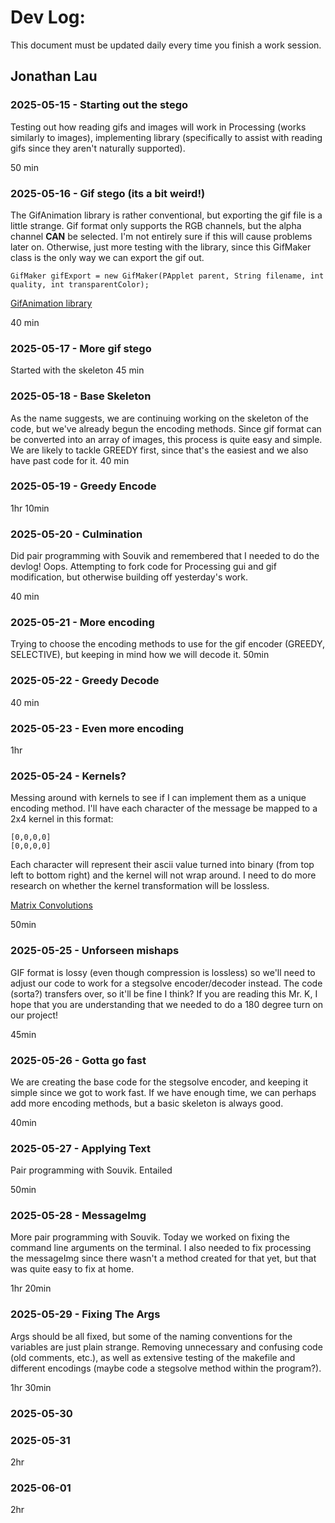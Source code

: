 # Dev Log:

This document must be updated daily every time you finish a work session.

## Jonathan Lau 

### 2025-05-15 - Starting out the stego
Testing out how reading gifs and images will work in Processing (works similarly to images), implementing library (specifically to assist with reading gifs since they aren't naturally supported).

50 min

### 2025-05-16 - Gif stego (its a bit weird!)
The GifAnimation library is rather conventional, but exporting the gif file is a little strange. Gif format only supports the RGB channels, but the alpha channel **CAN** be selected. I'm not entirely sure if this will cause problems later on. Otherwise, just more testing with the library, since this GifMaker class is the only way we can export the gif out.

```
GifMaker gifExport = new GifMaker(PApplet parent, String filename, int quality, int transparentColor);
```

[GifAnimation library](https://github.com/extrapixel/gif-animation)

40 min

### 2025-05-17 - More gif stego
Started with the skeleton
45 min

### 2025-05-18 - Base Skeleton
As the name suggests, we are continuing working on the skeleton of the code, but we've already begun the encoding methods. Since gif format can be converted into an array of images, this process is quite easy and simple. We are likely to tackle GREEDY first, since that's the easiest and we also have past code for it.
40 min

### 2025-05-19 - Greedy Encode

1hr 10min

### 2025-05-20 - Culmination
Did pair programming with Souvik and remembered that I needed to do the devlog! Oops. Attempting to fork code for Processing gui and gif modification, but otherwise building off yesterday's work.

40 min

### 2025-05-21 - More encoding
Trying to choose the encoding methods to use for the gif encoder (GREEDY, SELECTIVE), but keeping in mind how we will decode it.
50min

### 2025-05-22 - Greedy Decode

40 min
### 2025-05-23 - Even more encoding

1hr

### 2025-05-24 - Kernels?
Messing around with kernels to see if I can implement them as a unique encoding method. I'll have each character of the message be mapped to a 2x4 kernel in this format:

```
[0,0,0,0]
[0,0,0,0]
```

Each character will represent their ascii value turned into binary (from top left to bottom right) and the kernel will not wrap around.
I need to do more research on whether the kernel transformation will be lossless.

[Matrix Convolutions](https://docs.gimp.org/2.8/en/plug-in-convmatrix.html)

50min

### 2025-05-25 - Unforseen mishaps
GIF format is lossy (even though compression is lossless) so we'll need to adjust our code to work for a stegsolve encoder/decoder instead. The code (sorta?) transfers over, so it'll be fine I think? If you are reading this Mr. K, I hope that you are understanding that we needed to do a 180 degree turn on our project!

45min

### 2025-05-26 - Gotta go fast
  We are creating the base code for the stegsolve encoder, and keeping it simple since we got to work fast. If we have enough time, we can perhaps add more encoding methods, but a basic skeleton is always good. 
  
40min

### 2025-05-27 - Applying Text
Pair programming with Souvik. Entailed

50min

### 2025-05-28 - MessageImg
More pair programming with Souvik. Today we worked on fixing the command line arguments on the terminal. I also needed to fix processing the messageImg since there wasn't a method created for that yet, but that was quite easy to fix at home.

1hr 20min

### 2025-05-29 - Fixing The Args
Args should be all fixed, but some of the naming conventions for the variables are just plain strange. Removing unnecessary and confusing code (old comments, etc.), as well as extensive testing of the makefile and different encodings (maybe code a stegsolve method within the program?).

1hr 30min

### 2025-05-30

### 2025-05-31

2hr

### 2025-06-01

2hr

